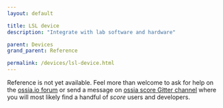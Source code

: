 ```yaml
---
layout: default

title: LSL device
description: "Integrate with lab software and hardware"

parent: Devices
grand_parent: Reference

permalink: /devices/lsl-device.html
---
```


Reference is not yet available. Feel more than welcome to ask for help on the [ossia.io forum](https://forum.ossia.io) or send a message on [ossia score Gitter channel](https://gitter.im/ossia/score) where you will most likely find a handful of *score* users and developers.